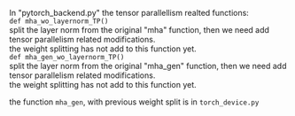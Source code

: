 In "pytorch_backend.py"
the tensor parallellism realted functions:  
`def mha_wo_layernorm_TP() `   
       split the layer norm from the original "mha" function, then we need add tensor parallelism related modifications.  
       the weight splitting has not add to this function yet.  
`def mha_gen_wo_layernorm_TP()`    
	split the layer norm from the original "mha_gen" function, then we need add tensor parallelism related modifications.   
 	the weight splitting has not add to this function yet.  

    
  the function `mha_gen`, with previous weight split is in `torch_device.py`  
